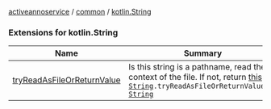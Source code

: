 [activeannoservice](../../index.md) / [common](../index.md) / [kotlin.String](./index.md)

### Extensions for kotlin.String

| Name | Summary |
|---|---|
| [tryReadAsFileOrReturnValue](try-read-as-file-or-return-value.md) | Is this string is a pathname, read the context of the file. If not, return [this](try-read-as-file-or-return-value/-this-.md)`fun `[`String`](https://kotlinlang.org/api/latest/jvm/stdlib/kotlin/-string/index.html)`.tryReadAsFileOrReturnValue(): `[`String`](https://kotlinlang.org/api/latest/jvm/stdlib/kotlin/-string/index.html) |
